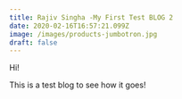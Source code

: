 ```yaml
---
title: Rajiv Singha -My First Test BLOG 2
date: 2020-02-16T16:57:21.099Z
image: /images/products-jumbotron.jpg
draft: false
---
```

Hi!



This is a test blog to see how it goes!
